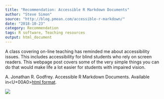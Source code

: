 ```yaml
---
title: "Recommendation: Accessible R Markdown Documents"
author: "Steve Simon"
source: "http://blog.pmean.com/accessible-r-markdown/"
date: "2018-10-23"
category: Recommendation
tags: R software, Teaching resources
output: html_document
---
```


A class covering on-line teaching has reminded me about accessibility
issues. This includes accessibility for blind students who rely on
screen readers. This webpage post covers some of the very simple things
you can do that would make life a lot easier for students with impaired
vision.

<!---More--->

A. Jonathan R. Godfrey. Accessible R Markdown Documents. Available
in<U+00A0>[html format](https://r-resources.massey.ac.nz/rmarkdown/).

![](http://www.pmean.com/images/images/18/accessible-r-markdown01.png)




